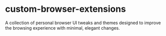 # custom-browser-extensions
A collection of personal browser UI tweaks and themes designed to improve the browsing experience with minimal, elegant changes.
